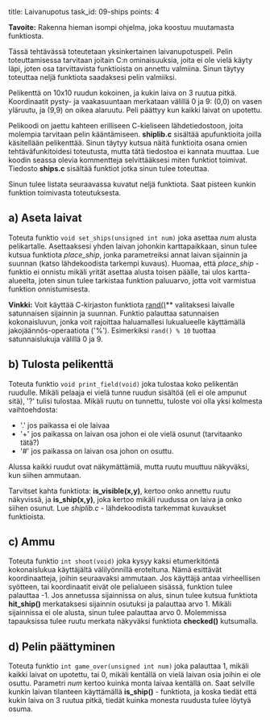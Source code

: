 title: Laivanupotus
task_id: 09-ships
points: 4

**Tavoite:** Rakenna hieman isompi ohjelma, joka koostuu muutamasta
funktiosta.

Tässä tehtävässä toteutetaan yksinkertainen laivanupotuspeli. Pelin
toteuttamisessa tarvitaan joitain C:n ominaisuuksia, joita ei ole
vielä käyty läpi, joten osa tarvittavista funktioista on annettu
valmiina. Sinun täytyy toteuttaa neljä funktiota saadaksesi pelin
valmiiksi.

Pelikenttä on 10x10 ruudun kokoinen, ja kukin laiva on 3 ruutua
pitkä. Koordinaatit pysty- ja vaakasuuntaan merkataan välillä 0 ja 9:
(0,0) on vasen yläruutu, ja (9,9) on oikea alaruutu. Peli päättyy kun
kaikki laivat on upotettu.

Pelikoodi on jaettu kahteen erilliseen C-kieliseen lähdetiedostoon,
joita molempia tarvitaan pelin kääntämiseen. **shiplib.c** sisältää
apufunktioita joilla käsitellään pelikenttää. Sinun täytyy kutsua
näitä funktioita osana omien tehtäväfunkitoidesi toteutusta, mutta
tätä tiedostoa ei kannata muuttaa. Lue koodin seassa olevia
kommentteja selvittääksesi miten funktiot toimivat. Tiedosto
**ships.c** sisältää funktiot jotka sinun tulee toteuttaa.

Sinun tulee listata seuraavassa kuvatut neljä funktiota. Saat pisteen
kunkin funktion toimivasta toteutuksesta.

## a) Aseta laivat

Toteuta funktio `void set_ships(unsigned int num)` joka asettaa _num_
alusta pelikartalle. Asettaaksesi yhden laivan johonkin
karttapaikkaan, sinun tulee kutsua funktiota _place_ship_, jonka
parametreiksi annat laivan sijainnin ja suunnan (katso lähdekoodista
tarkempi kuvaus). Huomaa, että _place_ship_ - funktio ei onnistu
mikäli yrität asettaa alusta toisen päälle, tai ulos kartta-alueelta,
joten sinun tulee tarkistaa funktion paluuarvo, jotta voit varmistua
funktion onnistumisesta.

**Vinkki:** Voit käyttää C-kirjaston funktiota
[rand()](http://linux.die.net/man/3/rand)\*\* valitaksesi laivalle
satunnaisen sijainnin ja suunnan. Funktio palauttaa satunnaisen
kokonaisluvun, jonka voit rajoittaa haluamallesi lukualueelle
käyttämällä jakojäännös-operaatiota ('%'). Esimerkiksi `rand() % 10`
tuottaa satunnaislukuja välillä 0 ja 9.

## b) Tulosta pelikenttä

Toteuta funktio `void print_field(void)` joka tulostaa koko pelikentän
ruudulle. Mikäli pelaaja ei vielä tunne ruudun sisältöä (eli ei ole
ampunut sitä), '?' tulisi tulostaa. Mikäli ruutu on tunnettu, tuloste
voi olla yksi kolmesta vaihtoehdosta:

- '.' jos paikassa ei ole laivaa
- '+' jos paikassa on laivan osa johon ei ole vielä osunut (tarvitaanko
  tätä?)
- '#' jos paikassa on laivan osa johon on osuttu.

Alussa kaikki ruudut ovat näkymättämiä, mutta ruutu muuttuu näkyväksi,
kun siihen ammutaan.

Tarvitset kahta funktiota: **is_visible(x,y)**, kertoo onko annettu
ruutu näkyvissä, ja **is_ship(x,y)**, joka kertoo mikäli ruudussa on
laiva ja onko siihen osunut. Lue _shiplib.c_ - lähdekoodista tarkemmat
kuvaukset funktioista.

## c) Ammu

Toteuta funktio `int shoot(void)` joka kysyy kaksi etumerkitöntä
kokonaislukua käyttäjältä välilyönnillä eroteltuna. Nämä esittävät
koordinaatteja, joihin seuraavaksi ammutaan. Jos käyttäjä antaa
virheellisen syötteen, tai koordinaatit eivät ole pelialueen sisässä,
funktion tulee palauttaa -1. Jos annetussa sijainnissa on alus,
sinun tulee kutsua funktiota **hit_ship()** merkataksesi sijainnin
osutuksi ja palauttaa arvo 1. Mikäli sijainnissa ei ole alusta, sinun
tulee palauttaa arvo 0. Molemmissa tapauksissa tulee ruutu merkata näkyväksi
funktiota **checked()** kutsumalla.

## d) Pelin päättyminen

Toteuta funktio `int game_over(unsigned int num)` joka palauttaa 1,
mikäli kaikki laivat on upotettu, tai 0, mikäli kentällä on vielä
laivan osia joihin ei ole osuttu. Parametri _num_ kertoo kuinka monta
laivaa kentällä on. Saat selville kunkin laivan
tilanteen käyttämällä **is_ship()** - funktiota, ja koska tiedät että
kukin laiva on 3 ruutua pitkä, tiedät kuinka monesta ruudusta tulee
löytyä osuma.
